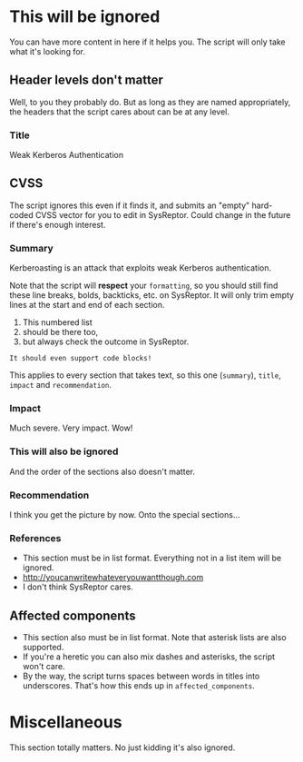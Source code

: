 
# This will be ignored
You can have more content in here if it helps you. The script will only take what it's looking for.

## Header levels don't matter
Well, to you they probably do. But as long as they are named appropriately, the headers that the script cares about can be at any level.

### Title
Weak Kerberos Authentication

## CVSS
The script ignores this even if it finds it, and submits an "empty" hard-coded CVSS vector for you to edit in SysReptor. Could change in the future if there's enough interest.

### Summary

Kerberoasting is an attack that exploits weak Kerberos authentication.

Note that the script will **respect** your `formatting`, so you should still find these line breaks, bolds, backticks, etc. on SysReptor. It will only trim empty lines at the start and end of each section.

1. This numbered list
2. should be there too,
3. but always check the outcome in SysReptor.

```
It should even support code blocks!
```

This applies to every section that takes text, so this one (`summary`), `title`, `impact` and `recommendation`.

### Impact
Much severe. Very impact. Wow!

### This will also be ignored
And the order of the sections also doesn't matter.

### Recommendation
I think you get the picture by now. Onto the special sections...

### References
- This section must be in list format. Everything not in a list item will be ignored.
- http://youcanwritewhateveryouwantthough.com
- I don't think SysReptor cares.

## Affected components
* This section also must be in list format. Note that asterisk lists are also supported.
* If you're a heretic you can also mix dashes and asterisks, the script won't care.
* By the way, the script turns spaces between words in titles into underscores. That's how this ends up in `affected_components`.

# Miscellaneous
This section totally matters. No just kidding it's also ignored.
